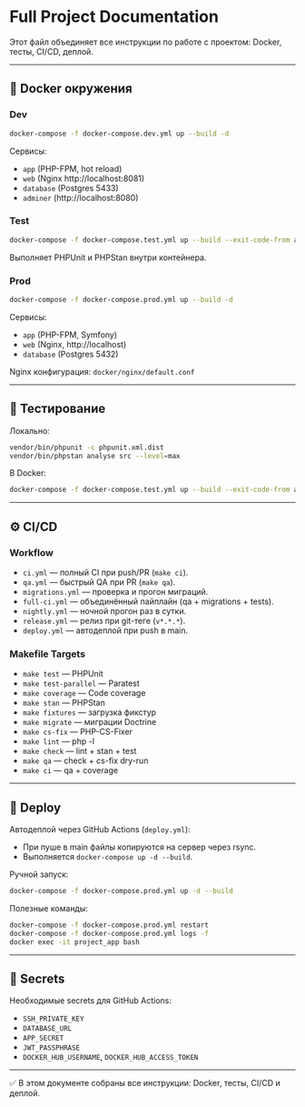 # Full Project Documentation

Этот файл объединяет все инструкции по работе с проектом: Docker, тесты, CI/CD, деплой.

---

## 🐳 Docker окружения

### Dev
```bash
docker-compose -f docker-compose.dev.yml up --build -d
```
Сервисы:
- `app` (PHP-FPM, hot reload)
- `web` (Nginx http://localhost:8081)
- `database` (Postgres 5433)
- `adminer` (http://localhost:8080)

### Test
```bash
docker-compose -f docker-compose.test.yml up --build --exit-code-from app
```
Выполняет PHPUnit и PHPStan внутри контейнера.

### Prod
```bash
docker-compose -f docker-compose.prod.yml up --build -d
```
Сервисы:
- `app` (PHP-FPM, Symfony)
- `web` (Nginx, http://localhost)
- `database` (Postgres 5432)

Nginx конфигурация: `docker/nginx/default.conf`

---

## 🧪 Тестирование

Локально:
```bash
vendor/bin/phpunit -c phpunit.xml.dist
vendor/bin/phpstan analyse src --level=max
```

В Docker:
```bash
docker-compose -f docker-compose.test.yml up --build --exit-code-from app
```

---

## ⚙️ CI/CD

### Workflow
- `ci.yml` — полный CI при push/PR (`make ci`).
- `qa.yml` — быстрый QA при PR (`make qa`).
- `migrations.yml` — проверка и прогон миграций.
- `full-ci.yml` — объединённый пайплайн (qa + migrations + tests).
- `nightly.yml` — ночной прогон раз в сутки.
- `release.yml` — релиз при git-теге (`v*.*.*`).
- `deploy.yml` — автодеплой при push в main.

### Makefile Targets
- `make test` — PHPUnit
- `make test-parallel` — Paratest
- `make coverage` — Code coverage
- `make stan` — PHPStan
- `make fixtures` — загрузка фикстур
- `make migrate` — миграции Doctrine
- `make cs-fix` — PHP-CS-Fixer
- `make lint` — php -l
- `make check` — lint + stan + test
- `make qa` — check + cs-fix dry-run
- `make ci` — qa + coverage

---

## 🚀 Deploy

Автодеплой через GitHub Actions (`deploy.yml`):
- При пуше в main файлы копируются на сервер через rsync.
- Выполняется `docker-compose up -d --build`.

Ручной запуск:
```bash
docker-compose -f docker-compose.prod.yml up -d --build
```

Полезные команды:
```bash
docker-compose -f docker-compose.prod.yml restart
docker-compose -f docker-compose.prod.yml logs -f
docker exec -it project_app bash
```

---

## 🔑 Secrets

Необходимые secrets для GitHub Actions:
- `SSH_PRIVATE_KEY`
- `DATABASE_URL`
- `APP_SECRET`
- `JWT_PASSPHRASE`
- `DOCKER_HUB_USERNAME`, `DOCKER_HUB_ACCESS_TOKEN`

---
✅ В этом документе собраны все инструкции: Docker, тесты, CI/CD и деплой.
